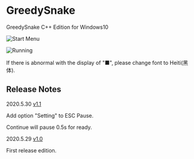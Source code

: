 # GreedySnake
GreedySnake C++ Edition for Windows10

![Start Menu](http://106.15.72.2/disk/pic/itfs777/greedysnake/start.png)

![Running](http://106.15.72.2/disk/pic/itfs777/greedysnake/running.png)

If there is abnormal with the display of "■", please change font to Heiti(黑体).











## Release Notes

2020.5.30	[v1.1](http://106.15.72.2/disk/release/GreedySnake/GreedySnake_1.1.exe)

Add option "Setting" to ESC Pause.

Continue will pause 0.5s for ready.

2020.5.29	[v1.0](http://106.15.72.2/disk/release/GreedySnake/GreedySnake_1.0.exe)

First release edition.

